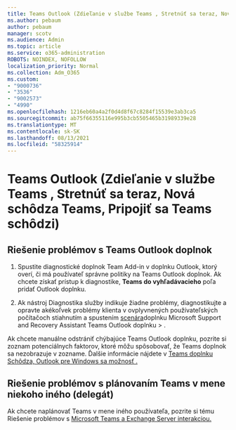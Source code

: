 ```yaml
---
title: Teams Outlook (Zdieľanie v službe Teams , Stretnúť sa teraz, Nová schôdza Teams, Pripojiť Teams schôdzi)
ms.author: pebaum
author: pebaum
manager: scotv
ms.audience: Admin
ms.topic: article
ms.service: o365-administration
ROBOTS: NOINDEX, NOFOLLOW
localization_priority: Normal
ms.collection: Adm_O365
ms.custom:
- "9000736"
- "3536"
- "9002573"
- "4990"
ms.openlocfilehash: 1216eb60a4a2f0d4d8f67c8284f15539e3ab3ca5
ms.sourcegitcommit: ab75f66355116e995b3cb5505465b31989339e28
ms.translationtype: MT
ms.contentlocale: sk-SK
ms.lasthandoff: 08/13/2021
ms.locfileid: "58325914"
---
```

# <a name="teams-outlook-add-in-share-to-teams--meet-now-new-teams-meeting-join-teams-meeting"></a>Teams Outlook (Zdieľanie v službe Teams , Stretnúť sa teraz, Nová schôdza Teams, Pripojiť sa Teams schôdzi)

## <a name="to-troubleshoot-a-missing-teams-outlook-add-in"></a>Riešenie problémov s Teams Outlook doplnok

1. Spustite diagnostické doplnok Team Add-in v doplnku Outlook, ktorý overí, či má používateľ správne politiky na Teams Outlook doplnok. Ak chcete získať prístup k diagnostike, **Teams do vyhľadávacieho** poľa pridať Outlook doplnku.

1. Ak nástroj Diagnostika služby indikuje žiadne problémy, diagnostikujte a opravte akékoľvek problémy klienta v ovplyvnených používateľských počítačoch stiahnutím a spustením [scenára](https://aka.ms/SaRA-TeamsAddInScenario)doplnku Microsoft Support and Recovery Assistant Teams Outlook doplnku  >  .

Ak chcete manuálne odstrániť chýbajúce Teams Outlook doplnku, pozrite si zoznam potenciálnych faktorov, ktoré môžu spôsobovať, že Teams doplnok sa nezobrazuje v zozname. Ďalšie informácie nájdete v [Teams doplnku Schôdza, Outlook pre Windows sa možnosť .](https://docs.microsoft.com/microsoftteams/teams-add-in-for-outlook#teams-meeting-add-in-in-outlook-for-windows-does-not-show)

## <a name="to-troubleshoot-scheduling-a-teams-meeting-on-behalf-of-someone-else-delegate"></a>Riešenie problémov s plánovaním Teams v mene niekoho iného (delegát)

Ak chcete naplánovať Teams v mene iného používateľa, pozrite si tému Riešenie problémov s [Microsoft Teams a Exchange Server interakciou.](https://docs.microsoft.com/microsoftteams/troubleshoot/known-issues/teams-exchange-interaction-issue)
